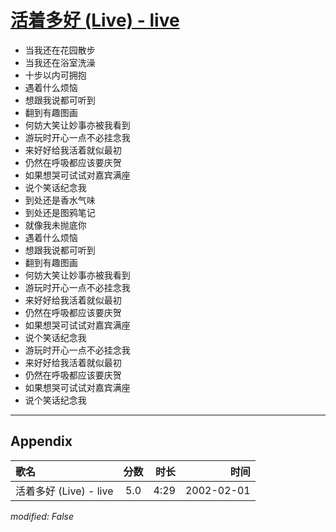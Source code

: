 # [活着多好 (Live) - live](https://music.163.com/song?id=67118)

* 当我还在花园散步
* 当我还在浴室洗澡
* 十步以内可拥抱
* 遇着什么烦恼
* 想跟我说都可听到
* 翻到有趣图画
* 何妨大笑让妙事亦被我看到
* 游玩时开心一点不必挂念我
* 来好好给我活着就似最初
* 仍然在呼吸都应该要庆贺
* 如果想哭可试试对嘉宾满座
* 说个笑话纪念我
* 到处还是香水气味
* 到处还是图鸦笔记
* 就像我未抛底你
* 遇着什么烦恼
* 想跟我说都可听到
* 翻到有趣图画
* 何妨大笑让妙事亦被我看到
* 游玩时开心一点不必挂念我
* 来好好给我活着就似最初
* 仍然在呼吸都应该要庆贺
* 如果想哭可试试对嘉宾满座
* 说个笑话纪念我
* 游玩时开心一点不必挂念我
* 来好好给我活着就似最初
* 仍然在呼吸都应该要庆贺
* 如果想哭可试试对嘉宾满座
* 说个笑话纪念我


---

## Appendix

|歌名|分数|时长|时间|
|:---|:---:|---:|---:|
|活着多好 (Live) - live|5.0|4:29|2002-02-01

*modified: False*